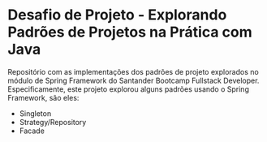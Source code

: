 # Desafio de Projeto - Explorando Padrões de Projetos na Prática com Java

Repositório com as implementações dos padrões de projeto explorados no módulo de Spring Framework do Santander Bootcamp Fullstack Developer. 
Especificamente, este projeto explorou alguns padrões usando o Spring Framework, são eles:
- Singleton
- Strategy/Repository
- Facade
